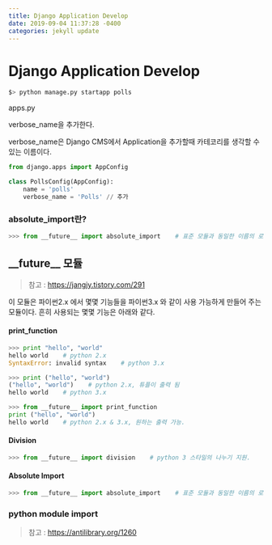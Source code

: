 ```yaml
---
title: Django Application Develop
date: 2019-09-04 11:37:28 -0400
categories: jekyll update
---
```


# Django Application Develop

``` bash
$> python manage.py startapp polls
```

apps.py

verbose_name을 추가한다.

verbose_name은 Django CMS에서 Application을 추가할때 카테코리를 생각할 수 있는 이름이다.

``` python
from django.apps import AppConfig

class PollsConfig(AppConfig):
    name = 'polls'
    verbose_name = 'Polls' // 추가
```

### absolute_import란?

``` python
>>> from __future__ import absolute_import    # 표준 모듈과 동일한 이름의 로컬 모듈을 사용 가능하게 해줌.
```

## \_\_future__ 모듈

> 참고 : https://jangjy.tistory.com/291

이 모듈은 파이썬2.x 에서 몇몇 기능들을 파이썬3.x 와 같이 사용 가능하게 만들어 주는 모듈이다.
흔히 사용되는 몇몇 기능은 아래와 같다.

#### print_function
``` python
>>> print "hello", "world"
hello world    # python 2.x
SyntaxError: invalid syntax    # python 3.x
```

``` python
>>> print ("hello", "world")
("hello", "world")    # python 2.x, 튜플이 출력 됨
hello world    # python 3.x
```

``` python
>>> from __future__ import print_function
print ("hello", "world")
hello world    # python 2.x & 3.x, 원하는 출력 가능.
```

#### Division
``` python
>>> from __future__ import division    # python 3 스타일의 나누기 지원.
```


#### Absolute Import
``` python
>>> from __future__ import absolute_import    # 표준 모듈과 동일한 이름의 로컬 모듈을 사용 가능하게 해줌.
```

### python module import

> 참고 : https://antilibrary.org/1260